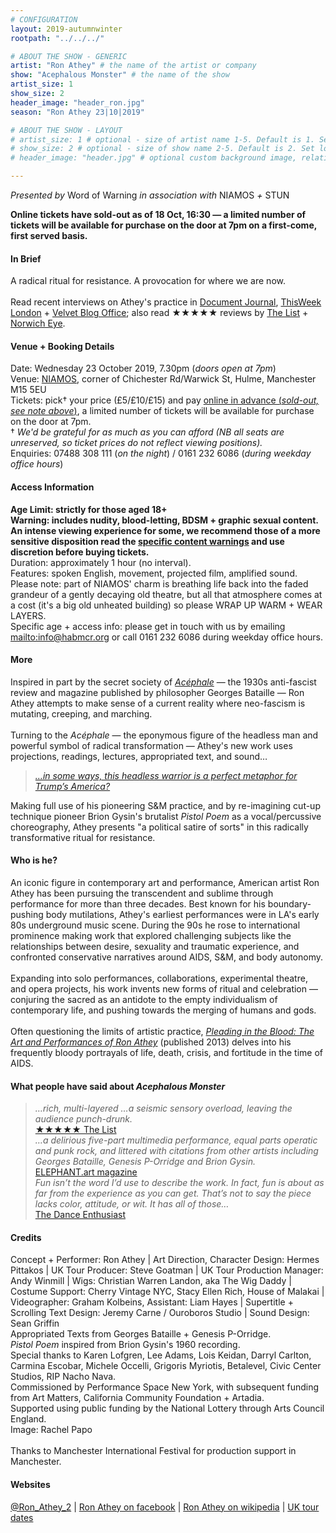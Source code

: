 ```yaml
---
# CONFIGURATION
layout: 2019-autumnwinter
rootpath: "../../../"

# ABOUT THE SHOW - GENERIC
artist: "Ron Athey" # the name of the artist or company
show: "Acephalous Monster" # the name of the show
artist_size: 1
show_size: 2
header_image: "header_ron.jpg"    
season: "Ron Athey 23|10|2019"

# ABOUT THE SHOW - LAYOUT
# artist_size: 1 # optional - size of artist name 1-5. Default is 1. Set longer names to lower values
# show_size: 2 # optional - size of show name 2-5. Default is 2. Set longer names to lower values
# header_image: "header.jpg" # optional custom background image, relative to current page

---
```

*Presented by* Word of Warning *in association with* NIAMOS *+* STUN       
          
**Online tickets have sold-out as of 18 Oct, 16:30 — a limited number of tickets will be available for purchase on the door at 7pm on a first-come, first served basis.**           
           
#### In Brief      
A radical ritual for resistance. A provocation for where we are now.<br><br>Read recent interviews on Athey's practice in <a href="http://www.documentjournal.com/2019/05/blood-christ-and-shock-value-the-gospel-according-to-ron-athey" target="_blank">Document Journal</a>, <a href="http://thisweeklondon.com/article/ron-athey-acephalous-monster" target="_blank">ThisWeek London</a> + <a href="http://www.velvetblogoffice.com/velvetboxoffice/2019/9/29/interview-with-ron-athey" target="_blank">Velvet Blog Office</a>; also read ★★★★★ reviews by <a href="http://www.list.co.uk/article/112027-ron-athey-acephalous-monster" target="_blank">The List</a> + <a href="http://norwicheye.co.uk/whats-on/norwich-eye-reviews-acephalous-monster-at-the-nac" target="_blank">Norwich Eye</a>.             
         
#### Venue + Booking Details       
Date: Wednesday 23 October 2019, 7.30pm (*doors open at 7pm*)        
Venue: <a href="http://www.niamos.space" target="_blank">NIAMOS</a>, corner of Chichester Rd/Warwick St, Hulme, Manchester M15 5EU          
Tickets: pick† your price (£5/£10/£15) and pay <a href="http://www.wegottickets.com/event/479482" target="_blank">online in advance (*sold-out, see note above*)</a>, a limited number of tickets will be available for purchase on the door at 7pm.<br>† *We'd be grateful for as much as you can afford (NB all seats are unreserved, so ticket prices do not reflect viewing positions).*             
Enquiries: 07488 308 111 (*on the night*) / 0161 232 6086 (*during weekday office hours*)          
          
#### Access Information         
**Age Limit: strictly for those aged 18+<br>Warning: includes nudity, blood-letting, BDSM + graphic sexual content. An intense viewing experience for some, we recommend those of a more sensitive disposition read the [specific content warnings](/warnings) and use discretion before buying tickets.**<br>Duration: approximately 1 hour (no interval).<br>Features: spoken English, movement, projected film, amplified sound.<br>Please note: part of NIAMOS' charm is breathing life back into the faded grandeur of a gently decaying old theatre, but all that atmosphere comes at a cost (it's a big old unheated building) so please WRAP UP WARM + WEAR LAYERS.<br>Specific age + access info: please get in touch with us by emailing <mailto:info@habmcr.org> or call 0161 232 6086 during weekday office hours.          
          
#### More         
Inspired in part by the secret society of *<a href="https://en.wikipedia.org/wiki/Ac%C3%A9phale" target="_blank">Acéphale</a>* — the 1930s anti-fascist review and magazine published by philosopher Georges Bataille — Ron Athey attempts to make sense of a current reality where neo-fascism is mutating, creeping, and marching.<br><br>Turning to the *Acéphale* — the eponymous figure of the headless man and powerful symbol of radical transformation — Athey's new work uses projections, readings, lectures, appropriated text, and sound…        
        
>*<a href="http://www.documentjournal.com/2019/05/blood-christ-and-shock-value-the-gospel-according-to-ron-athey" target="_blank">…in some ways, this headless warrior is a perfect metaphor for Trump’s America?</a>*        
        
Making full use of his pioneering S&M practice, and by re-imagining cut-up technique pioneer Brion Gysin's brutalist *Pistol Poem* as a vocal/percussive choreography, Athey presents "a political satire of sorts" in this radically transformative ritual for resistance.          
         
#### Who is he?        
An iconic figure in contemporary art and performance, American artist Ron Athey has been pursuing the transcendent and sublime through performance for more than three decades. Best known for his boundary-pushing body mutilations, Athey's earliest performances were in LA's early 80s underground music scene. During the 90s he rose to international prominence making work that explored challenging subjects like the relationships between desire, sexuality and traumatic experience, and confronted conservative narratives around AIDS, S&M, and body autonomy.<br><br>Expanding into solo performances, collaborations, experimental theatre, and opera projects, his work invents new forms of ritual and celebration — conjuring the sacred as an antidote to the empty individualism of contemporary life, and pushing towards the merging of humans and gods.<br><br>Often questioning the limits of artistic practice, *<a href="http://www.thisisliveart.co.uk/publishing/pleading-in-the-blood-the-art-of-ron-athey" target="_blank">Pleading in the Blood: The Art and Performances of Ron Athey</a>* (published 2013) delves into his frequently bloody portrayals of life, death, crisis, and fortitude in the time of AIDS.           
         
#### What people have said about *Acephalous Monster*         
>*…rich, multi-layered …a seismic sensory overload, leaving the audience punch-drunk.*<br><a href="http://www.list.co.uk/article/112027-ron-athey-acephalous-monster" target="_blank">★★★★★ The List</a><br>*…a delirious five-part multimedia performance, equal parts operatic and punk rock, and littered with citations from other artists including Georges Bataille, Genesis P-Orridge and Brion Gysin.*<br><a href="http://elephant.art/notorious-performance-artist-ron-athey-secret-societies-apocalypse" target="_blank">ELEPHANT.art magazine</a><br>*Fun isn’t the word I’d use to describe the work. In fact, fun is about as far from the experience as you can get. That’s not to say the piece lacks color, attitude, or wit. It has all of those…*<br><a href="https://www.dance-enthusiast.com/features/impressionsreviews/view/Ron-Atheys-Acphalous-Monster-Performance-Space-New-York" target="_blank">The Dance Enthusiast</a>     
        
#### Credits          
Concept + Performer: Ron Athey | Art Direction, Character Design: Hermes Pittakos | UK Tour Producer: Steve Goatman | UK Tour Production Manager: Andy Winmill | Wigs: Christian Warren Landon, aka The Wig Daddy | Costume Support: Cherry Vintage NYC, Stacy Ellen Rich, House of Malakai | Videographer: Graham Kolbeins, Assistant: Liam Hayes | Supertitle + Scrolling Text Design: Jeremy Carne / Ouroboros Studio | Sound Design: Sean Griffin<br>Appropriated Texts from Georges Bataille + Genesis P-Orridge.<br>*Pistol Poem* inspired from Brion Gysin's 1960 recording.<br>Special thanks to Karen Lofgren, Lee Adams, Lois Keidan, Darryl Carlton, Carmina Escobar, Michele Occelli, Grigoris Myriotis, Betalevel, Civic Center Studios, RIP Nacho Nava.<br>Commissioned by Performance Space New York, with subsequent funding from Art Matters, California Community Foundation + Artadia.<br>Supported using public funding by the National Lottery through Arts Council England.<br>Image: Rachel Papo<br><br>Thanks to Manchester International Festival for production support in Manchester.          
          
#### Websites          
<a href="http://twitter.com/Ron_Athey_2" target="_blank">@Ron_Athey_2</a> | <a href="http://www.facebook.com/Ron-Athey-203769179788311" target="_blank">Ron Athey on facebook</a> | <a href="http://en.wikipedia.org/wiki/Ron_Athey" target="_blank">Ron Athey on wikipedia</a> | <a href="http://liveartuk.org/activities/acephalous-monster-by-ron-athey" target="_blank">UK tour dates</a>
